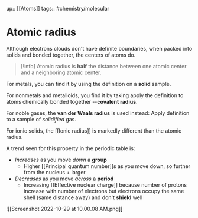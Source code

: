 up:: [[Atoms]]
tags:: #chemistry/molecular 

# Atomic radius

Although electrons clouds don't have definite boundaries, when packed into solids and bonded together, the centers of atoms do.

>[!info] Atomic radius is **half** the distance between one atomic center and a neighboring atomic center.

For metals, you can find it by using the definition on a **solid** sample. 

For nonmetals and metalloids, you find it by taking apply the definition to atoms chemically bonded together --**covalent radius**.

For noble gases, the **van der Waals radius** is used instead: Apply definition to a sample of *solidified* gas.

For ionic solids, the [[Ionic radius]] is markedly different than the atomic radius. 

A trend seen for this property in the periodic table is:
- *Increases* as you move *down* a **group**
	- Higher [[Principal quantum number]]s as you move down, so further from the nucleus + larger
- *Decreases* as you move *across* a **period**
	- Increasing [[Effective nuclear charge]] because number of protons increase with number of electrons but electrons occupy the same shell (same distance away) and don't **shield** well

![[Screenshot 2022-10-29 at 10.00.08 AM.png]]